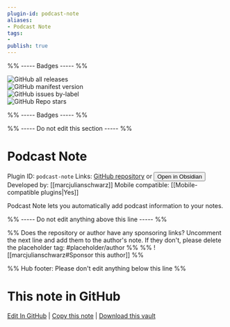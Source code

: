```yaml
---
plugin-id: podcast-note
aliases:
- Podcast Note
tags: 
- 
publish: true
---
```


%% ----- Badges ----- %%

![GitHub all releases](https://img.shields.io/github/downloads/marcjulianschwarz/obsidian-podcast-note/total?color=573E7A&logo=github&style=for-the-badge)   
![GitHub manifest version](https://img.shields.io/github/manifest-json/v/marcjulianschwarz/obsidian-podcast-note?color=573E7A&logo=github&style=for-the-badge)   
![GitHub issues by-label](https://img.shields.io/github/issues/marcjulianschwarz/obsidian-podcast-note/help%20wanted?color=573E7A&logo=github&style=for-the-badge)   
![GitHub Repo stars](https://img.shields.io/github/stars/marcjulianschwarz/obsidian-podcast-note?color=573E7A&logo=github&style=for-the-badge)

%% ----- Badges ----- %%

%% ----- Do not edit this section ----- %%

# Podcast Note

Plugin ID: `podcast-note`
Links: [GitHub repository](https://github.com/marcjulianschwarz/obsidian-podcast-note) or [<button id=HH>Open in Obsidian</button>](obsidian://goto-plugin?id=podcast-note)
Developed by: [[marcjulianschwarz]]
Mobile compatible: [[Mobile-compatible plugins|Yes]]

Podcast Note lets you automatically add podcast information to your notes.

%% ----- Do not edit anything above this line ----- %% 

%% Does the repository or author have any sponsoring links? Uncomment the next line and add them to the author's note. If they don't, please delete the placeholder tag: #placeholder/author %%
%% ![[marcjulianschwarz#Sponsor this author]] %%

%% Hub footer: Please don't edit anything below this line %%

# This note in GitHub

<span class="git-footer">[Edit In GitHub](https://github.dev/obsidian-community/obsidian-hub/blob/main/02%20-%20Community%20Expansions/02.05%20All%20Community%20Expansions/Plugins/podcast-note.md "git-hub-edit-note") | [Copy this note](https://raw.githubusercontent.com/obsidian-community/obsidian-hub/main/02%20-%20Community%20Expansions/02.05%20All%20Community%20Expansions/Plugins/podcast-note.md "git-hub-copy-note") | [Download this vault](https://github.com/obsidian-community/obsidian-hub/archive/refs/heads/main.zip "git-hub-download-vault") </span>